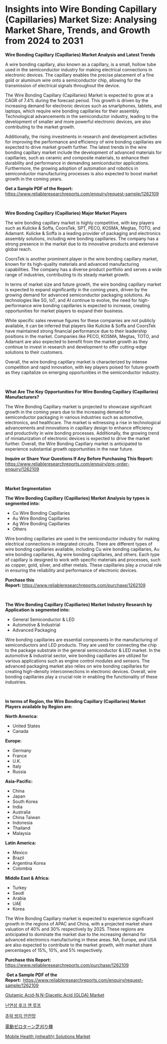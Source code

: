 <p><h1>Insights into Wire Bonding Capillary (Capillaries) Market Size: Analysing Market Share, Trends, and Growth from 2024 to 2031</h1></p><p><strong>Wire Bonding Capillary (Capillaries) Market Analysis and Latest Trends</strong></p>
<p><p>A wire bonding capillary, also known as a capillary, is a small, hollow tube used in the semiconductor industry for making electrical connections in electronic devices. The capillary enables the precise placement of a fine gold or aluminum wire onto a semiconductor chip, allowing for the transmission of electrical signals throughout the device.</p><p>The Wire Bonding Capillary (Capillaries) Market is expected to grow at a CAGR of 7.4% during the forecast period. This growth is driven by the increasing demand for electronic devices such as smartphones, tablets, and laptops, which require wire bonding capillaries for their assembly. Technological advancements in the semiconductor industry, leading to the development of smaller and more powerful electronic devices, are also contributing to the market growth.</p><p>Additionally, the rising investments in research and development activities for improving the performance and efficiency of wire bonding capillaries are expected to drive market growth further. The latest trends in the wire bonding capillary market include the development of advanced materials for capillaries, such as ceramic and composite materials, to enhance their durability and performance in demanding semiconductor applications. Furthermore, the growing adoption of automation and robotics in semiconductor manufacturing processes is also expected to boost market growth in the coming years.</p></p>
<p><strong>Get a Sample PDF of the Report:&nbsp;</strong> <a href="https://www.reliableresearchreports.com/enquiry/request-sample/1262109">https://www.reliableresearchreports.com/enquiry/request-sample/1262109</a></p>
<p>&nbsp;</p>
<p><strong>Wire Bonding Capillary (Capillaries) Major Market Players</strong></p>
<p><p>The wire bonding capillary market is highly competitive, with key players such as Kulicke & Soffa, CoorsTek, SPT, PECO, KOSMA, Megtas, TOTO, and Adamant. Kulicke & Soffa is a leading provider of packaging and electronics assembly solutions, including wire bonding capillaries. The company has a strong presence in the market due to its innovative products and extensive global reach.</p><p>CoorsTek is another prominent player in the wire bonding capillary market, known for its high-quality materials and advanced manufacturing capabilities. The company has a diverse product portfolio and serves a wide range of industries, contributing to its steady market growth.</p><p>In terms of market size and future growth, the wire bonding capillary market is expected to expand significantly in the coming years, driven by the growing demand for advanced semiconductor packaging solutions. As technologies like 5G, IoT, and AI continue to evolve, the need for high-performance wire bonding capillaries is expected to increase, creating opportunities for market players to expand their business.</p><p>While specific sales revenue figures for these companies are not publicly available, it can be inferred that players like Kulicke & Soffa and CoorsTek have maintained strong financial performance due to their leadership positions in the market. Companies like PECO, KOSMA, Megtas, TOTO, and Adamant are also expected to benefit from the market growth as they continue to invest in research and development to offer cutting-edge solutions to their customers.</p><p>Overall, the wire bonding capillary market is characterized by intense competition and rapid innovation, with key players poised for future growth as they capitalize on emerging opportunities in the semiconductor industry.</p></p>
<p>&nbsp;</p>
<p><strong>What Are The Key Opportunities For Wire Bonding Capillary (Capillaries) Manufacturers?</strong></p>
<p><p>The Wire Bonding Capillary market is projected to showcase significant growth in the coming years due to the increasing demand for semiconductor packaging in various industries such as automotive, electronics, and healthcare. The market is witnessing a rise in technological advancements and innovations in capillary design to enhance efficiency and productivity in wire bonding processes. Additionally, the growing trend of miniaturization of electronic devices is expected to drive the market further. Overall, the Wire Bonding Capillary market is anticipated to experience substantial growth opportunities in the near future.</p></p>
<p><strong>Inquire or Share Your Questions If Any Before Purchasing This Report:</strong> <a href="https://www.reliableresearchreports.com/enquiry/pre-order-enquiry/1262109">https://www.reliableresearchreports.com/enquiry/pre-order-enquiry/1262109</a></p>
<p>&nbsp;</p>
<p><strong>Market Segmentation</strong></p>
<p><strong>The Wire Bonding Capillary (Capillaries) Market Analysis by types is segmented into:</strong></p>
<p><ul><li>Cu Wire Bonding Capillaries</li><li>Au Wire Bonding Capillaries</li><li>Ag Wire Bonding Capillaries</li><li>Others</li></ul></p>
<p><p>Wire bonding capillaries are used in the semiconductor industry for making electrical connections in integrated circuits. There are different types of wire bonding capillaries available, including Cu wire bonding capillaries, Au wire bonding capillaries, Ag wire bonding capillaries, and others. Each type of capillary is designed to work with specific materials and processes, such as copper, gold, silver, and other metals. These capillaries play a crucial role in ensuring the reliability and performance of electronic devices.</p></p>
<p><strong>Purchase this Report:&nbsp;</strong><a href="https://www.reliableresearchreports.com/purchase/1262109">https://www.reliableresearchreports.com/purchase/1262109</a></p>
<p>&nbsp;</p>
<p><strong>The Wire Bonding Capillary (Capillaries) Market Industry Research by Application is segmented into:</strong></p>
<p><ul><li>General Semiconductor & LED</li><li>Automotive & Industrial</li><li>Advanced Packaging</li></ul></p>
<p><p>Wire bonding capillaries are essential components in the manufacturing of semiconductors and LED products. They are used for connecting the chip to the package substrate in the general semiconductor & LED market. In the automotive & industrial sector, wire bonding capillaries are utilized for various applications such as engine control modules and sensors. The advanced packaging market also relies on wire bonding capillaries for creating high-density interconnections in electronic devices. Overall, wire bonding capillaries play a crucial role in enabling the functionality of these industries.</p></p>
<p>&nbsp;</p>
<p><strong>In terms of Region, the Wire Bonding Capillary (Capillaries) Market Players available by Region are:</strong></p>
<p>
    <p> <strong> North America: </strong>
        <ul>
            <li>United States</li>
            <li>Canada</li>
        </ul>
        </p> 
    <p> <strong> Europe: </strong>
        <ul>
            <li>Germany</li>
            <li>France</li>
            <li>U.K.</li>
            <li>Italy</li>
            <li>Russia</li>
        </ul>
        </p> 
    <p> <strong> Asia-Pacific: </strong>
        <ul>
            <li>China</li>
            <li>Japan</li>
            <li>South Korea</li>
            <li>India</li>
            <li>Australia</li>
            <li>China Taiwan</li>
            <li>Indonesia</li>
            <li>Thailand</li>
            <li>Malaysia</li>
        </ul>
        </p> 
    <p> <strong> Latin America: </strong>
        <ul>
            <li>Mexico</li>
            <li>Brazil</li>
            <li>Argentina Korea</li>
            <li>Colombia</li>
        </ul>
        </p> 
    <p> <strong> Middle East & Africa: </strong>
        <ul>
            <li>Turkey</li>
            <li>Saudi</li>
            <li>Arabia</li>
            <li>UAE</li>
            <li>Korea</li>
        </ul>
    </p>
    </p>
<p><p>The Wire Bonding Capillary market is expected to experience significant growth in the regions of APAC and China, with a projected market share valuation of 40% and 30% respectively by 2025. These regions are anticipated to dominate the market due to the increasing demand for advanced electronics manufacturing in these areas. NA, Europe, and USA are also expected to contribute to the market growth, with market share percentages of 15%, 10%, and 5% respectively.</p></p>
<p><strong>Purchase this Report: </strong><a href="https://www.reliableresearchreports.com/purchase/1262109">https://www.reliableresearchreports.com/purchase/1262109</a></p>
<p>&nbsp;<strong>Get a Sample PDF of the Report:&nbsp;&nbsp;</strong><a href="https://www.reliableresearchreports.com/enquiry/request-sample/1262109">https://www.reliableresearchreports.com/enquiry/request-sample/1262109</a></p>
<p><strong></strong></p>
<p><p><a href="https://www.linkedin.com/pulse/glutamic-acid-nn-diacetic-acid-glda-market-size-trends-growth-pwztc?trackingId=eJoNmPG%2BpuGp%2Fxm7VjPSwQ%3D%3D">Glutamic Acid-N,N-Diacetic Acid (GLDA) Market</a></p><p><a href="https://medium.com/@kalimetz2023/%ED%99%94%EC%9E%AC-%EB%B0%A9%EC%A7%80-%ED%9B%84%ED%81%AC-%EC%95%A4-%EB%A3%A8%ED%94%84-%EC%8B%9C%EC%9E%A5%EC%9D%80-%EC%8B%9C%EC%9E%A5-%EC%A0%90%EC%9C%A0%EC%9C%A8-%EC%8B%9C%EC%9E%A5-%EB%8F%99%ED%96%A5-%EB%B0%8F-%EC%8B%9C%EC%9E%A5-%EC%84%B1%EC%9E%A5%EC%97%90-%EB%8C%80%ED%95%9C-%EC%A0%95%EB%B3%B4%EB%A5%BC-%EC%A0%9C%EA%B3%B5%ED%95%A9%EB%8B%88%EB%8B%A4-a7eb20c073c6">난연성 후크 앤 루프</a></p><p><a href="https://medium.com/@dallasrrellwg/%EB%82%99%ED%95%98-%EB%B0%A9%EC%A7%80-%EC%95%88%EC%A0%84%EB%A7%9D-%EC%8B%9C%EC%9E%A5-%EA%B7%9C%EB%AA%A8-%EC%8B%9C%EC%9E%A5-%EC%A0%84%EB%A7%9D%EA%B3%BC-%EC%8B%9C%EC%9E%A5-%EC%98%88%EC%B8%A1-2024%EB%85%84%EB%B6%80%ED%84%B0-2031%EB%85%84%EA%B9%8C%EC%A7%80-fbaefffed66b">추락 방지 안전망</a></p><p><a href="https://github.com/lily-u-genius/Market-Research-Report-List-1/blob/main/204228913078.md">電動ゼロターン芝刈り機</a></p><p><a href="https://www.linkedin.com/pulse/mobile-health-mhealth-solutions-market-provides-detailed-axioc?trackingId=joYPbz8MX%2BtJlzc3X%2Fp9yg%3D%3D">Mobile Health (mhealth) Solutions Market</a></p></p>